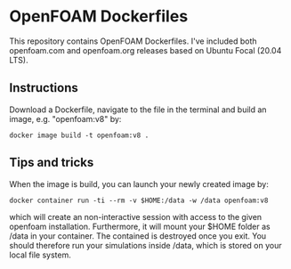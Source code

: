 # OpenFOAM Dockerfiles

This repository contains OpenFOAM Dockerfiles. I've included both openfoam.com and openfoam.org releases based on Ubuntu Focal (20.04 LTS).

## Instructions

Download a Dockerfile, navigate to the file in the terminal and build an image, e.g. "openfoam:v8" by: 

```shell
docker image build -t openfoam:v8 .

```

## Tips and tricks

When the image is build, you can launch your newly created image by:

```shell
docker container run -ti --rm -v $HOME:/data -w /data openfoam:v8
```
which will create an non-interactive session with access to the given openfoam installation. Furthermore, it will mount your $HOME folder as /data in your container. The contained is destroyed once you exit. You should therefore run your simulations inside /data, which is stored on your local file system.

